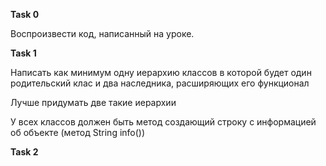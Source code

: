 **Task 0** 

Воспроизвести код, написанный на уроке.

**Task 1**

Написать как минимум одну иерархию классов в которой будет один родительский клас и два наследника, расширяющих его функционал

Лучше придумать две такие иерархии

У всех классов должен быть метод создающий строку с информацией об объекте
(метод String info())

**Task 2**
















